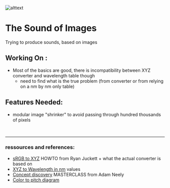 ![alttext][blowingmind]

# The Sound of Images
Trying to produce sounds, based on images

## Working On :
* Most of the basics are good, there is incompatibility between XYZ converter and wavelength table though
   * need to find what is the true problem (from converter or from relying on a nm by nm only table)
   
## Features Needed:
* modular image "shrinker" to avoid passing through hundred thousands of pixels
<br/>
<hr/>

### ressources and references:
* [sRGB to XYZ](http://www.ryanjuckett.com/programming/rgb-color-space-conversion/) HOWTO from Ryan Juckett + what the actual converter is based on
* [XYZ to Wavelength in nm](https://www.waveformlighting.com/files/color_matching_functions.txt) values
* [Concept discovery](https://www.youtube.com/watch?v=JiNKlhspdKg&t=1799s) MASTERCLASS from Adam Neely
* [Color to pitch diagram](https://www.flutopedia.com/img/ColorOfSound_Nextdrum_lg.jpg)


[blowingmind]: https://github.com/Moltenhead/raw/The-Sound-of-Images/master/blowing_mind.gif "blowing mind gif"
